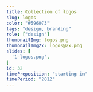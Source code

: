 ```yaml
---
title: Collection of logos
slug: logos
color: "#596073"
tags: "design, branding"
role: ["design"]
thumbnailImg: logos.png
thumbnailImg2x: logos@2x.png
slides: [
  '1-logos.png',
]
id: 32
timePreposition: "starting in"
timePeriod: "2012"
---
```


